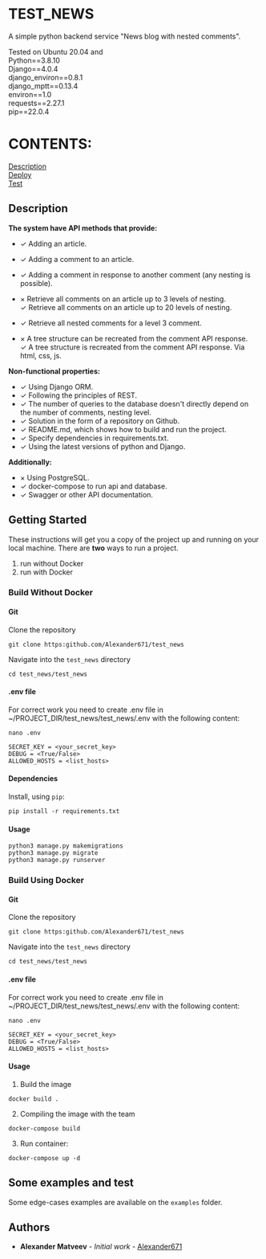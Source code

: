 
# TEST_NEWS

A simple python backend service "News blog with nested comments".

Tested on Ubuntu 20.04 and</br>
Python==3.8.10       </br>
Django==4.0.4        </br>
django_environ==0.8.1</br>
django_mptt==0.13.4  </br>
environ==1.0         </br>
requests==2.27.1     </br>
pip==22.0.4          </br>
# CONTENTS:
[Description](#description) </br>
[Deploy](#deploy)           </br>
[Test](#test)               </br>

## Description <a name="description"></a>
**The system have API methods that provide:**
- ✓ Adding an article.
- ✓ Adding a comment to an article.
- ✓ Adding a comment in response to another comment (any nesting is possible).
- × Retrieve all comments on an article up to 3 levels of nesting. <br>
  ✓ Retrieve all comments on an article up to 20 levels of nesting.

- ✓ Retrieve all nested comments for a level 3 comment.
- × A tree structure can be recreated from the comment API response.  
  ✓ A tree structure is recreated from the comment API response. Via html, css, js.

**Non-functional properties:**
- ✓ Using Django ORM.
- ✓ Following the principles of REST.
- ✓ The number of queries to the database doesn't directly depend on the number of comments, nesting level.
- ✓ Solution in the form of a repository on Github.
- ✓ README.md, which shows how to build and run the project. 
- ✓ Specify dependencies in requirements.txt.
- ✓ Using the latest versions of python and Django.

**Additionally:**
- × Using PostgreSQL.
- ✓ docker-compose to run api and database.
- ✓ Swagger or other API documentation.



## Getting Started <a name="deploy"></a>
These instructions will get you a copy of the project up and running on your local machine. There are **two** ways to run a project.

1. run without Docker
2. run with Docker 

### Build Without Docker

#### Git

Clone the repository
```
git clone https:github.com/Alexander671/test_news
```

Navigate into the `test_news` directory
```
cd test_news/test_news
```

#### .env file

For correct work you need to create .env file in ~/PROJECT_DIR/test_news/test_news/.env
with the following content:

```
nano .env 
```

```
SECRET_KEY = <your_secret_key>
DEBUG = <True/False>
ALLOWED_HOSTS = <list_hosts>

```

#### Dependencies

Install, using `pip`:

```
pip install -r requirements.txt
```


#### Usage
```
python3 manage.py makemigrations
python3 manage.py migrate
python3 manage.py runserver
```

### Build Using Docker

#### Git

Clone the repository
```
git clone https:github.com/Alexander671/test_news
```

Navigate into the `test_news` directory
```
cd test_news/test_news
```

#### .env file

For correct work you need to create .env file in ~/PROJECT_DIR/test_news/test_news/.env
with the following content:

```
nano .env 
```

```
SECRET_KEY = <your_secret_key>
DEBUG = <True/False>
ALLOWED_HOSTS = <list_hosts>

```

#### Usage

1. Build the image

`docker build .`

2. Сompiling the image with the team

`docker-compose build`

3. Run container:

`docker-compose up -d`

## Some examples and test <a name="test"></a>

Some edge-cases examples are available on the `examples` folder. 

## Authors

* **Alexander Matveev** - *Initial work* - [Alexander671](https://github.com/Alexander671)


